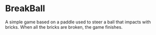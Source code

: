 # BreakBall
A simple game based on a paddle used to steer a ball that impacts with bricks. When all the bricks are broken, the game finishes.
